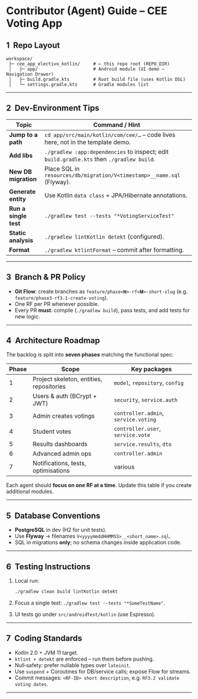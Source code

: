 # Contributor (Agent) Guide – CEE Voting App

## 1  Repo Layout

```
workspace/
 ├─ cee_app_electivo_kotlin/     # ← this repo root (REPO_DIR)
 │   ├─ app/                     # Android module (UI demo – Navigation Drawer)
 │   ├─ build.gradle.kts         # Root build file (uses Kotlin DSL)
 │   └─ settings.gradle.kts      # Gradle modules list
```

---

## 2  Dev‑Environment Tips

| Topic                 | Command / Hint                                                                            |
| --------------------- | ----------------------------------------------------------------------------------------- |
| **Jump to a path**    | `cd app/src/main/kotlin/com/cee/…` – code lives here, not in the template demo.           |
| **Add libs**          | `./gradlew :app:dependencies` to inspect; edit `build.gradle.kts` then `./gradlew build`. |
| **New DB migration**  | Place SQL in `resources/db/migration/V<timestamp>__name.sql` (Flyway).                    |
| **Generate entity**   | Use Kotlin `data class` + JPA/Hibernate annotations.                                      |
| **Run a single test** | `./gradlew test --tests "*VotingServiceTest"`                                             |
| **Static analysis**   | `./gradlew lintKotlin detekt` (configured).                                               |
| **Format**            | `./gradlew ktlintFormat` – commit after formatting.                                       |

---

## 3  Branch & PR Policy

* **Git Flow**: create branches as `feature/phase<𝐍>-rf<𝐌>‑short‑slug` (e.g. `feature/phase3-rf3.1-create-voting`).
* One RF per PR whenever possible.
* Every PR **must**: compile (`./gradlew build`), pass tests, and add tests for new logic.

---

## 4  Architecture Roadmap

The backlog is split into **seven phases** matching the functional spec:

| Phase | Scope                                    | Key packages                         |
| ----- | ---------------------------------------- | ------------------------------------ |
| 1     | Project skeleton, entities, repositories | `model`, `repository`, `config`      |
| 2     | Users & auth (BCrypt + JWT)              | `security`, `service.auth`           |
| 3     | Admin creates votings                    | `controller.admin`, `service.voting` |
| 4     | Student votes                            | `controller.user`, `service.vote`    |
| 5     | Results dashboards                       | `service.results`, `dto`             |
| 6     | Advanced admin ops                       | `controller.admin`                   |
| 7     | Notifications, tests, optimisations      | various                              |

Each agent should **focus on one RF at a time**. Update this table if you create additional modules.

---

## 5  Database Conventions

* **PostgreSQL** in dev (H2 for unit tests).
* Use **Flyway** → filenames `V<yyyymmddHHMMSS>__<short_name>.sql`.
* SQL in migrations **only**; no schema changes inside application code.

---

## 6  Testing Instructions

1. Local run:

   ```bash
   ./gradlew clean build lintKotlin detekt
   ```
2. Focus a single test:  `./gradlew test --tests "*SomeTestName"`.
3. UI tests go under `src/androidTest/kotlin` (use Espresso).

---

## 7  Coding Standards

* Kotlin 2.0 + JVM 11 target.
* `ktlint + detekt` are enforced – run them before pushing.
* Null‑safety: prefer nullable types over `lateinit`.
* Use `suspend` + Coroutines for DB/service calls; expose Flow for streams.
* Commit messages: `<RF‑ID> short description`, e.g. `RF3.2 validate voting dates`.

---
